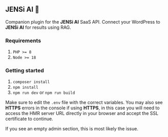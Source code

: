## JENSi AI 🤖

Companion plugin for the **JENSi AI** SaaS API. Connect your WordPress to **JENSi AI** for results using RAG.

### Requirements

1. `PHP >= 8`
2. `Node >= 18`

### Getting started

1. `composer install`
2. `npm install`
3. `npm run dev` or `npm run build`

Make sure to edit the `.env` file with the correct variables.
You may also see **HTTPS** errors in the console if using **HTTPS**, in this case you will need to access the HMR server URL directly in your browser and accept the SSL certificate to continue.

If you see an empty admin section, this is most likely the issue.